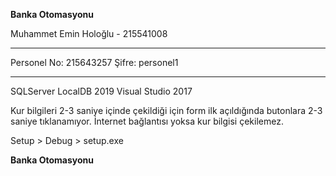 **********Banka Otomasyonu**********

Muhammet Emin Holoğlu - 215541008

************************************

Personel No: 215643257
Şifre: personel1

************************************

SQLServer LocalDB 2019
Visual Studio 2017

Kur bilgileri 2-3 saniye içinde çekildiği için form ilk açıldığında butonlara 2-3 saniye tıklanamıyor.
İnternet bağlantısı yoksa kur bilgisi çekilemez.

Setup > Debug > setup.exe

**********Banka Otomasyonu**********


